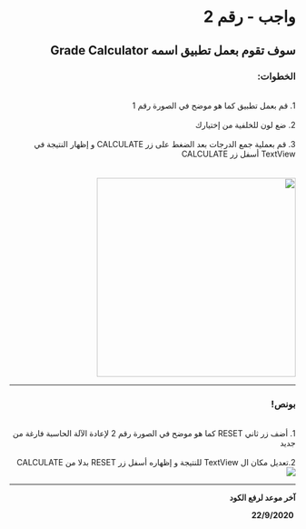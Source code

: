 <div dir = "rtl">

# واجب - رقم 2
## سوف تقوم بعمل تطبيق اسمه Grade Calculator
### الخطوات: 

<br>
 1.  قم بعمل تطبيق كما هو موضح في الصورة رقم 1
<br>

<br>
2. ضع لون للخلفية من إختيارك
<br>

<br>
 3. قم بعملية جمع الدرجات بعد الضغط على زر CALCULATE و إظهار النتيجة في TextView أسفل زر CALCULATE
<br>

<br>
<br>
<img src = "https://github.com/kuwaitcodes/android-hw-2/blob/master/Screen%20Shot%202020-05-30%20at%206.31.53%20PM.png" width = "350px" margin="auto"/>
<br>
<hr>

### بونص!

<br>
1. أضف زر ثاني RESET كما هو موضح في الصورة رقم 2 لإعادة الآلة الحاسبة فارغة من جديد
<br>

<br>
2.تعديل مكان ال TextView للنتيجة و إظهاره أسفل زر RESET بدلا من CALCULATE 
<br>
<img src = "https://github.com/kuwaitcodes/android-hw-2/blob/master/hw2.png" width = ""350 px" margin="auto"/>

<hr>
<b>آخر موعد لرفع الكود

&#x202b; 22/9/2020

</div>
